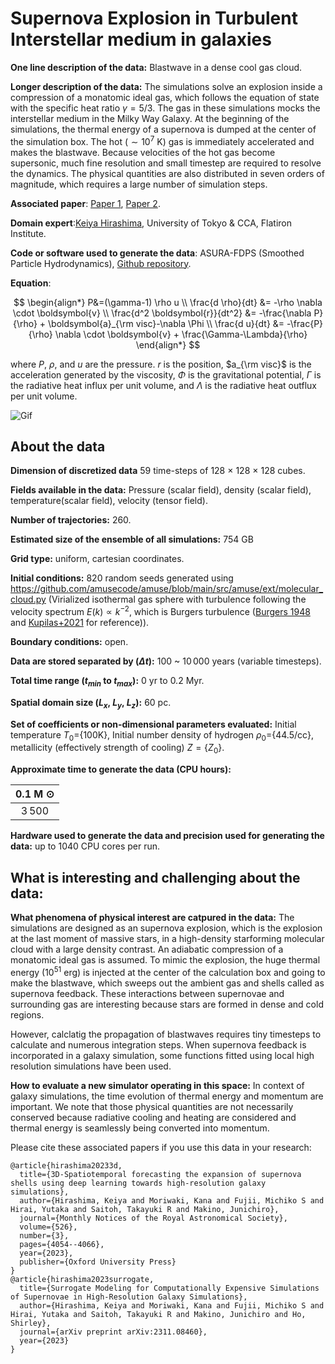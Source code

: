 # Supernova Explosion in Turbulent Interstellar medium in galaxies

**One line description of the data:**
Blastwave in a dense cool gas cloud.

**Longer description of the data:**
The simulations solve an explosion inside a compression of a monatomic ideal gas, which follows the equation of state with the specific heat ratio $\gamma=5/3$.
The gas in these simulations mocks the interstellar medium in the Milky Way Galaxy.
At the beginning of the simulations, the thermal energy of a supernova is dumped at the center of the simulation box.
The hot ($\sim 10^7$ K) gas is immediately accelerated and makes the blastwave.
Because velocities of the hot gas become supersonic, much fine resolution and small timestep are required to resolve the dynamics.
The physical quantities are also distributed in seven orders of magnitude, which requires a large number of simulation steps.

**Associated paper**: [Paper 1](https://academic.oup.com/mnras/article/526/3/4054/7316686), [Paper 2](https://arxiv.org/abs/2311.08460).

**Domain expert**:[Keiya Hirashima](https://kyafuk.github.io/utokyo-hirashima/index.html), University of Tokyo & CCA, Flatiron Institute.

**Code or software used to generate the data**: ASURA-FDPS (Smoothed Particle Hydrodynamics), [Github repository](https://github.com/FDPS/FDPS).

**Equation**:

$$
\begin{align*}
P&=(\gamma-1) \rho u \\
\frac{d \rho}{dt} &= -\rho \nabla \cdot \boldsymbol{v} \\
\frac{d^2 \boldsymbol{r}}{dt^2}  &= -\frac{\nabla P}{\rho} + \boldsymbol{a}_{\rm visc}-\nabla \Phi \\
\frac{d u}{dt} &= -\frac{P}{\rho} \nabla \cdot \boldsymbol{v} + \frac{\Gamma-\Lambda}{\rho}
\end{align*}
$$

where $P$, $\rho$, and $u$ are the pressure. $r$ is the position, $a_{\rm visc}$ is the acceleration generated by the viscosity, $\Phi$ is the gravitational potential, $\Gamma$ is the radiative heat influx per unit volume, and $\Lambda$ is the radiative heat outflux per unit volume.

![Gif](https://users.flatironinstitute.org/~polymathic/data/the_well/datasets/supernova_explosion_128/gif/temperature_normalized.gif)


## About the data

**Dimension of discretized data** 59 time-steps of  128 $\times$ 128 $\times$ 128 cubes.

**Fields available in the data:**
Pressure (scalar field), density (scalar field), temperature(scalar field), velocity (tensor field).

**Number of trajectories:** 260.

**Estimated size of the ensemble of all simulations:** 754 GB


**Grid type:** uniform, cartesian coordinates.

**Initial conditions:** $820$ random seeds generated using https://github.com/amusecode/amuse/blob/main/src/amuse/ext/molecular_cloud.py (Virialized isothermal gas sphere with turbulence following the velocity spectrum $E(k) \propto k^{-2}$, which is Burgers turbulence ([Burgers 1948](https://www.sciencedirect.com/science/article/abs/pii/S0065215608701005) and [Kupilas+2021](https://doi.org/10.1093/mnras/staa3889) for reference)).

**Boundary conditions:** open.

**Data are stored separated by ($\Delta t$):** $100$ ~ $10\,000$ years (variable timesteps).

**Total time range ($t_{min}$ to $t_{max}$):** $0$ yr to $0.2$ Myr.

**Spatial domain size ($L_x$, $L_y$, $L_z$):** 60 pc.

**Set of coefficients or non-dimensional parameters evaluated:** Initial temperature $T_0$=\{100K\}, Initial number density of hydrogen $\rho_0=$\{44.5/cc\}, metallicity (effectively strength of cooling) $Z=\{Z_0\}$.

**Approximate time to generate the data (CPU hours):**

|  0.1 M $\odot$ |
|:----------:|
|  $3\,500$ |

**Hardware used to generate the data and precision used for generating the data:** up to 1040 CPU cores per run.



## What is interesting and challenging about the data:

**What phenomena of physical interest are catpured in the data:**
The simulations are designed as an supernova explosion, which is the explosion at the last moment of massive stars, in a high-density starforming molecular cloud with a large density contrast. An adiabatic compression of a monatomic ideal gas is assumed.
To mimic the explosion, the huge thermal energy ($10^{51}$ erg) is injected at the center of the calculation box and going to make the blastwave, which sweeps out the ambient gas and shells called as supernova feedback. These interactions between supernovae and surrounding gas are interesting because stars are formed in dense and cold regions.

However, calclatig the propagation of blastwaves requires tiny timesteps to calculate and numerous integration steps. When supernova feedback is incorporated in a galaxy simulation, some functions fitted using local high resolution simulations have been used.

**How to evaluate a new simulator operating in this space:**
In context of galaxy simulations, the time evolution of thermal energy and momentum are important. We note that those physical quantities are not necessarily conserved because radiative cooling and heating are considered and thermal energy is seamlessly being converted into momentum.

Please cite these associated papers if you use this data in your research:

```
@article{hirashima20233d,
  title={3D-Spatiotemporal forecasting the expansion of supernova shells using deep learning towards high-resolution galaxy simulations},
  author={Hirashima, Keiya and Moriwaki, Kana and Fujii, Michiko S and Hirai, Yutaka and Saitoh, Takayuki R and Makino, Junichiro},
  journal={Monthly Notices of the Royal Astronomical Society},
  volume={526},
  number={3},
  pages={4054--4066},
  year={2023},
  publisher={Oxford University Press}
}
@article{hirashima2023surrogate,
  title={Surrogate Modeling for Computationally Expensive Simulations of Supernovae in High-Resolution Galaxy Simulations},
  author={Hirashima, Keiya and Moriwaki, Kana and Fujii, Michiko S and Hirai, Yutaka and Saitoh, Takayuki R and Makino, Junichiro and Ho, Shirley},
  journal={arXiv preprint arXiv:2311.08460},
  year={2023}
}
```

